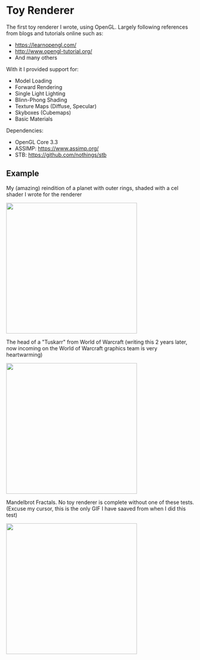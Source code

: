 # Toy Renderer

The first toy renderer I wrote, using OpenGL. Largely following references from blogs and tutorials online such as:

- https://learnopengl.com/
- http://www.opengl-tutorial.org/
- And many others

With it I provided support for:
- Model Loading
- Forward Rendering
- Single Light Lighting
- Blinn-Phong Shading
- Texture Maps (Diffuse, Specular)
- Skyboxes (Cubemaps)
- Basic Materials


Dependencies:
- OpenGL Core 3.3
- ASSIMP: https://www.assimp.org/
- STB: https://github.com/nothings/stb

## Example

My (amazing) reindition of a planet with outer rings, shaded with a cel shader I wrote for the renderer

<img style="width:350px" src="https://user-images.githubusercontent.com/32919777/147680651-9e054531-c604-4e4a-aa77-413096250fe2.gif"/>

The head of a "Tuskarr" from World of Warcraft (writing this 2 years later, now incoming on the World of Warcraft graphics team is very heartwarming)

<img style="width:350px" src="https://user-images.githubusercontent.com/32919777/147680809-6227f7d0-148c-492a-8b3a-3addbce8f159.gif"/>

Mandelbrot Fractals. No toy renderer is complete without one of these tests. (Excuse my cursor, this is the only GIF I have saaved from when I did this test)

<img style="width:350px" src="https://user-images.githubusercontent.com/32919777/147680902-bc2ef724-02e0-4d50-a1ab-06801de756b9.gif"/>
